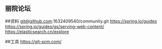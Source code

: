 ## 丽院论坛

##资料
git@github.com:1632409540/community.git
https://spring.io/guides
https://spring.io/guides/gs/serving-web-content/
https://elasticsearch.cn/explore

##工具
https://git-scm.com/